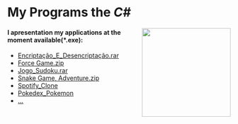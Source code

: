 <html>
  <h1>My Programs the <i>C#</i></h1>    <img src="https://upload.wikimedia.org/wikipedia/commons/7/7a/C_Sharp_logo.svg" align="right" height="200px auto">
  <h4>I apresentation my applications at the moment available(*.exe):</h4>   

  <p>
    <ul>
      <li> <a href = "https://github.com/AndreZila01/Projects-C-sharp/blob/master/Encripta%C3%A7%C3%A3o_E_Desencripta%C3%A7%C3%A3o.rar">Encriptação_E_Desencriptação.rar </a></li> <li> <a href = "https://github.com/AndreZila01/Projects-C-sharp/blob/master/Force%20Game.zip"> Force Game.zip</a> </li> <li>  <a href = "https://github.com/AndreZila01/Projects-C-sharp/blob/master/Jogo_Sudoku.rar">Jogo_Sudoku.rar <a></li> <li> <a href = "https://github.com/AndreZila01/Projects-C-sharp/blob/master/Snake%20Game%2C%20Adventure.zip">Snake Game, Adventure.zip</a></li> <li> <a href = "https://github.com/AndreZila01/Projects-C-sharp/tree/master/Spotify_Clone/FinalVersion">Spotify_Clone</a></li><li> <a href = "https://github.com/AndreZila01/Projects-C-sharp/tree/master/Pokedex_Pokemon">Pokedex_Pokemon </a></li><li> <a href = "https://github.com/AndreZila01/Projects-C-sharp">...</a></li>
</html>
